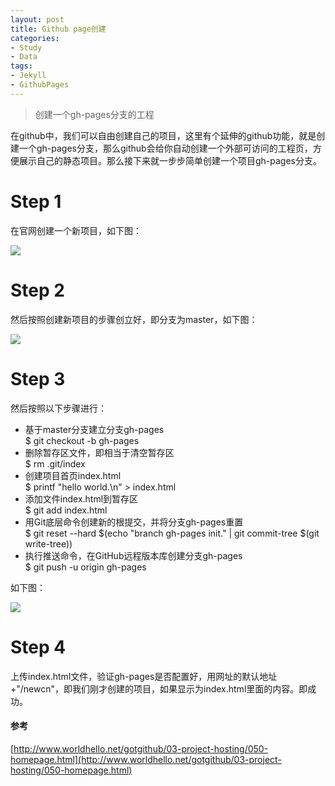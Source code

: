```yaml
---
layout: post
title: Github page创建
categories:
- Study
- Data
tags:
- Jekyll
- GithubPages
---
```


> 创建一个gh-pages分支的工程  

在github中，我们可以自由创建自己的项目，这里有个延伸的github功能，就是创建一个gh-pages分支，那么github会给你自动创建一个外部可访问的工程页，方便展示自己的静态项目。那么接下来就一步步简单创建一个项目gh-pages分支。  

# Step 1  

在官网创建一个新项目，如下图：  

![](https://ws1.sinaimg.cn/large/006tKfTcly1fisd5sxhd3j30ke0cv74o.jpg)  


# Step 2  

然后按照创建新项目的步骤创立好，即分支为master，如下图：  

![](https://ws1.sinaimg.cn/large/006tKfTcly1fisd5uhe1mj30c405xjrc.jpg)  

# Step 3  

然后按照以下步骤进行：  

- 基于master分支建立分支gh-pages  
$ git checkout -b gh-pages  
- 删除暂存区文件，即相当于清空暂存区  
$ rm .git/index  
- 创建项目首页index.html  
$ printf "hello world.\n" > index.html  
- 添加文件index.html到暂存区  
$ git add index.html  
- 用Git底层命令创建新的根提交，并将分支gh-pages重置  
$ git reset --hard $(echo "branch gh-pages init." | git commit-tree $(git write-tree))  
- 执行推送命令，在GitHub远程版本库创建分支gh-pages  
$ git push -u origin gh-pages  

如下图：  

![](https://ws2.sinaimg.cn/large/006tKfTcly1fisd5z3a31j30ii0jxmyo.jpg)  


# Step 4  

上传index.html文件，验证gh-pages是否配置好，用网址的默认地址+"/newcn"，即我们刚才创建的项目，如果显示为index.html里面的内容。即成功。  


#### 参考  

[http://www.worldhello.net/gotgithub/03-project-hosting/050-homepage.html](http://www.worldhello.net/gotgithub/03-project-hosting/050-homepage.html)  
